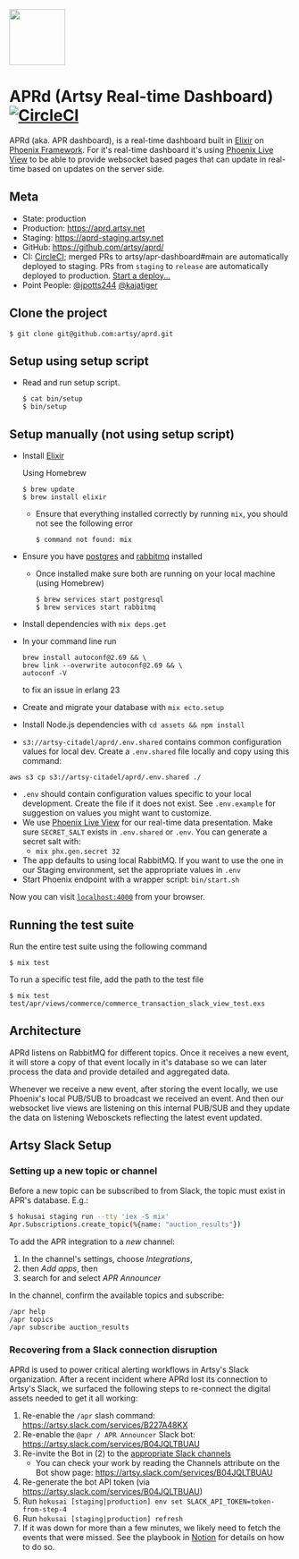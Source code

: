 <img src="/assets/static/images/APR.png" width="100px" />

# APRd (Artsy Real-time Dashboard) [![CircleCI](https://circleci.com/gh/artsy/aprd.svg?style=svg)](https://circleci.com/gh/artsy/aprd)

APRd (aka. APR dashboard), is a real-time dashboard built in [Elixir](https://elixir-lang.org/) on [Phoenix Framework](https://phoenixframework.org/). For it's real-time dashboard it's using [Phoenix Live View](https://github.com/phoenixframework/phoenix_live_view) to be able to provide websocket based pages that can update in real-time based on updates on the server side.

## Meta

- State: production
- Production: https://aprd.artsy.net
- Staging: https://aprd-staging.artsy.net
- GitHub: https://github.com/artsy/aprd/
- CI: [CircleCI](https://circleci.com/gh/artsy/apr-dashboard); merged PRs to artsy/apr-dashboard#main are automatically deployed to staging. PRs from `staging` to `release` are automatically deployed to production. [Start a deploy...](https://github.com/artsy/apr-dashboard/compare/release...staging?expand=1)
- Point People: [@jpotts244](https://github.com/jpotts244) [@kajatiger](https://github.com/kajatiger)

## Clone the project

```
$ git clone git@github.com:artsy/aprd.git
```

## Setup using setup script

- Read and run setup script.
  ```
  $ cat bin/setup
  $ bin/setup
  ```

## Setup manually (not using setup script)

- Install [Elixir](https://elixir-lang.org/install.html)

  Using Homebrew

  ```
  $ brew update
  $ brew install elixir
  ```

  - Ensure that everything installed correctly by running `mix`, you should not see the following error
    ```
    $ command not found: mix
    ```

- Ensure you have [postgres](https://www.postgresql.org/download/) and [rabbitmq](https://www.rabbitmq.com/download.html) installed
  - Once installed make sure both are running on your local machine (using Homebrew)
    ```
    $ brew services start postgresql
    $ brew services start rabbitmq
    ```
- Install dependencies with `mix deps.get`
- In your command line run
  ```
  brew install autoconf@2.69 && \
  brew link --overwrite autoconf@2.69 && \
  autoconf -V
  ```
  to fix an issue in erlang 23
- Create and migrate your database with `mix ecto.setup`
- Install Node.js dependencies with `cd assets && npm install`
- `s3://artsy-citadel/aprd/.env.shared` contains common configuration values for local dev. Create a `.env.shared` file locally and copy using this command:

```
aws s3 cp s3://artsy-citadel/aprd/.env.shared ./
```

- `.env` should contain configuration values specific to your local development. Create the file if it does not exist. See `.env.example` for suggestion on values you might want to customize.
- We use [Phoenix Live View](https://github.com/phoenixframework/phoenix_live_view) for our real-time data presentation. Make sure `SECRET_SALT` exists in `.env.shared` or `.env`. You can generate a secret salt with:
  - `mix phx.gen.secret 32`
- The app defaults to using local RabbitMQ. If you want to use the one in our Staging environment, set the appropriate values in `.env`
- Start Phoenix endpoint with a wrapper script: `bin/start.sh`

Now you can visit [`localhost:4000`](http://localhost:4000) from your browser.

## Running the test suite

Run the entire test suite using the following command

```
$ mix test
```

To run a specific test file, add the path to the test file

```
$ mix test test/apr/views/commerce/commerce_transaction_slack_view_test.exs
```

## Architecture

APRd listens on RabbitMQ for different topics. Once it receives a new event, it will store a copy of that event locally in it's database so we can later process the data and provide detailed and aggregated data.

Whenever we receive a new event, after storing the event locally, we use Phoenix's local PUB/SUB to broadcast we received an event. And then our websocket live views are listening on this internal PUB/SUB and they update the data on listening Webosckets reflecting the latest event updated.

## Artsy Slack Setup

### Setting up a new topic or channel

Before a new topic can be subscribed to from Slack, the topic must exist in APR's database. E.g.:

```bash
$ hokusai staging run --tty 'iex -S mix'
Apr.Subscriptions.create_topic(%{name: "auction_results"})
```

To add the APR integration to a _new_ channel:

1. In the channel's settings, choose _Integrations_,
1. then _Add apps_, then
1. search for and select _APR Announcer_

In the channel, confirm the available topics and subscribe:

```
/apr help
/apr topics
/apr subscribe auction_results
```

### Recovering from a Slack connection disruption

APRd is used to power critical alerting workflows in Artsy's Slack organization. After a recent incident where APRd lost its connection to Artsy's Slack, we surfaced the following steps to re-connect the digital assets needed to get it all working:

1. Re-enable the `/apr` slash command: https://artsy.slack.com/services/B227A48KX
1. Re-enable the `@apr / APR Announcer` Slack bot: https://artsy.slack.com/services/B04JQLTBUAU
1. Re-invite the Bot in (2) to the [appropriate Slack channels](https://www.notion.so/artsy/Resolving-APRd-downtime-2e1bb0e59d9e46cc8d1fe58ff04df088#7d87b3f3be804ab9802310c0603da45e)
   - You can check your work by reading the Channels attribute on the Bot show page: https://artsy.slack.com/services/B04JQLTBUAU
1. Re-generate the bot API token (via https://artsy.slack.com/services/B04JQLTBUAU)
1. Run `hokusai [staging|production] env set SLACK_API_TOKEN=token-from-step-4`
1. Run `hokusai [staging|production] refresh`
1. If it was down for more than a few minutes, we likely need to fetch the events that were missed. See the playbook in [Notion](https://www.notion.so/artsy/Resolving-APRd-downtime-2e1bb0e59d9e46cc8d1fe58ff04df088) for details on how to do so.
